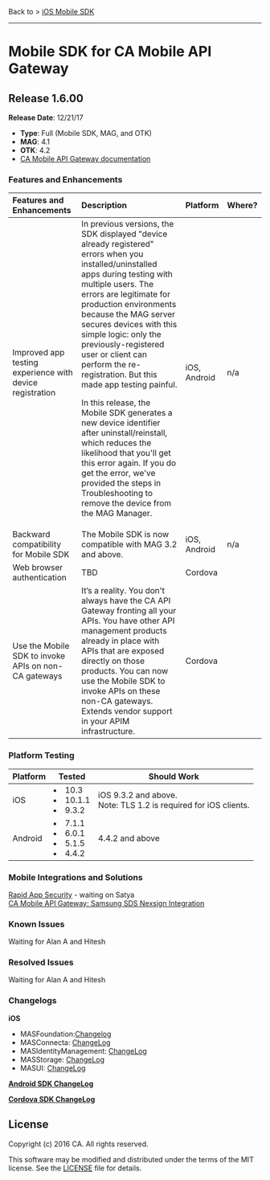 Back to > [iOS Mobile SDK](https://github.com/CAAPIM/iOS-MAS-SDK)
<hr/>

# Mobile SDK for CA Mobile API Gateway

## Release 1.6.00

**Release Date**: 12/21/17
- **Type**: Full (Mobile SDK, MAG, and OTK)
- **MAG**: 4.1
- **OTK**: 4.2
- [CA Mobile API Gateway documentation](https://docops.ca.com/mag)

### Features and Enhancements

| Features and Enhancements                | Description                              | Platform     | Where? |
| :--------------------------------------- | :--------------------------------------- | :----------- | ------ |
| Improved app testing experience with device registration | In previous versions, the SDK displayed "device already registered" errors when you installed/uninstalled apps during testing with multiple users. The errors are legitimate for production environments because the MAG server secures devices with this simple logic: only the previously-registered user or client can perform the re-registration. But this made app testing painful. <p>In this release, the Mobile SDK generates a new device identifier after uninstall/reinstall, which reduces the likelihood that you'll get this error again. If you do get the error, we've provided the steps in Troubleshooting to remove the device from the MAG Manager.</p> | iOS, Android | n/a    |
| Backward compatibility for Mobile SDK    | The Mobile SDK is now compatible with MAG 3.2 and above. | iOS, Android | n/a    |
| Web browser authentication               | TBD                                      | Cordova      | <link> |
| Use the Mobile SDK to invoke APIs on non-CA gateways | It’s a reality. You don't always have the CA API Gateway fronting all your APIs. You have other API management products already in place with APIs that are exposed directly on those products. You can now use the Mobile SDK to invoke APIs on these non-CA gateways. Extends vendor support in your APIM infrastructure. | Cordova      | <link>   
            
### Platform Testing 

 Platform | Tested                                   | Should Work                              |
| -------- | ---------------------------------------- | ---------------------------------------- |
| iOS      | <li>10.3</li> <li>10.1.1</li> <li>9.3.2</li> | iOS 9.3.2 and above.  <br>Note: TLS 1.2 is required for iOS clients.</br> |
| Android  | <li>7.1.1</li> <li>6.0.1</li> <li>5.1.5</li> <li>4.4.2</li> | 4.4.2 and above      

### Mobile Integrations and Solutions

[Rapid App Security](https://docops.ca.com) - waiting on Satya<br>
[CA Mobile API Gateway: Samsung SDS Nexsign Integration](https://docops.ca.com/ca-mobile-api-gateway-samsung-sds-nexsign-integration)</br>

### Known Issues

Waiting for Alan A and Hitesh

### Resolved Issues

Waiting for Alan A and Hitesh

### Changelogs

**iOS**
- MASFoundation:[Changelog](https://github.com/CAAPIM/iOS-MAS-Foundation/blob/develop/CHANGELOG.md)
- MASConnecta: [ChangeLog](https://github.com/CAAPIM/iOS-MAS-Connecta/blob/develop/CHANGELOG.md)
- MASIdentityManagement: [ChangeLog](https://github.com/CAAPIM/iOS-MAS-IdentityManagement/blob/develop/CHANGELOG.md)
- MASStorage: [ChangeLog](https://github.com/CAAPIM/iOS-MAS-Storage/blob/develop/CHANGELOG.md)
- MASUI: [ChangeLog](https://github.com/CAAPIM/iOS-MAS-UI/blob/develop/CHANGELOG.md)

**[Android SDK ChangeLog](https://github.com/CAAPIM/Android-MAS-SDK/blob/develop/ChangeLog.md)**

**[Cordova SDK ChangeLog](https://github.com/CAAPIM/MAS-Storage-Cordova/blob/develop/ChangeLog.md)**



## License

Copyright (c) 2016 CA. All rights reserved.

This software may be modified and distributed under the terms
of the MIT license. See the [LICENSE][license-link] file for details.


 [mas.ca.com]: http://mas.ca.com/
 [license-link]: /LICENSE
